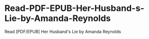 # Read-PDF-EPUB-Her-Husband-s-Lie-by-Amanda-Reynolds
Read [PDF/EPUB] Her Husband's Lie by Amanda Reynolds
